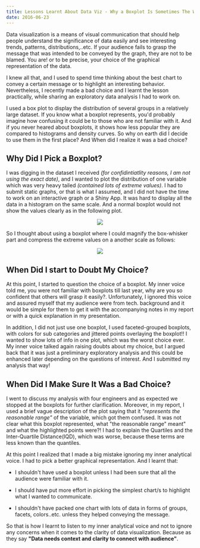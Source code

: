 ```yaml
---
title: Lessons Learnt About Data Viz - Why a Boxplot Is Sometimes The Worst Choice?
date: 2016-06-23
---
```


Data visualization is a means of visual communication that should help people understand the significance of data easily and see interesting trends, patterns, distributions,..etc. If your audience fails to grasp the message that was intended to be conveyed by the graph, they are not to be blamed. You are! or to be precise, your choice of the graphical representation of the data.

I knew all that, and I used to spend time thinking about the best chart to convey a certain message or to highlight an interesting behavior. Nevertheless, I recently made a bad choice and I learnt the lesson practically, while sharing an exploratory data analysis I had to work on. 

I used a box plot to display the distribution of several groups in a relatively large dataset. If you know what a boxplot represents, you'd probably imagine how confusing it could be to those who are not familiar with it. And if you never heared about boxplots, it shows how less popular they are compared to histograms and density curves. So why on earth did I decide to use them in the first place? And When did I realize it was a bad choice?

## Why Did I Pick a Boxplot?

I was digging in the dataset I received *(for confidintiatlity reasons, I am not using the exact date)*, and I wanted to plot the distribution of one variable which was very heavy tailed *(contained lots of extreme values)*. I had to submit static graphs, or that is what I assumed, and I did not have the time to work on an interactive graph or a Shiny App. It was hard to display all the data in a histogram on the same scale. And a normal boxplot would not show the values clearly as in the following plot.

<center><img  src="/post/2016-6-23-DataViz_Boxplot_Lessons_Learnt/BoxPlot1.png" ></center>

So I thought about using a boxplot where I could magnify the  box-whisker part and compress the extreme values on a another scale as follows:

<center><img  src="/post/2016-6-23-DataViz_Boxplot_Lessons_Learnt/BoxPlot2.png" ></center>

## When Did I start to Doubt My Choice?

At this point, I started to question the choice of a boxplot. My inner voice told me, you were not familiar with boxplots till last year, why are you so confident that others will grasp it easily?. Unfortunately, I ignored this voice and assured myself that my audience were from tech. background and it would be simple for them to get it with the accompanying notes in my report or with a quick explanation in my presentation.

In addition, I did not just use one boxplot, I used faceted-grouped boxplots, with colors for sub categories and jittered points overlaying the boxplot!! I wanted to show lots of info in one plot, which was the worst choice ever. My inner voice talked again raising doubts about  my choice, but I argued back that it was just a preliminary exploratory analysis and this could be enhanced later depending on the questions of interest. And I submitted my analysis that way!

## When Did I Make Sure It Was a Bad Choice?

I went to discuss my analysis with four engineers and as expected we stopped at the boxplots for further clarification. Moreover, in my report, I used a brief vague description of the plot saying that it *"represents the reasonable range"* of the variable, which got them confused. It was not clear what this boxplot represented, what "the reasonable range" meant" and what the highlighted points were?! I had to explain the Quartiles and the Inter-Quartile Distance(IQD), which was worse, because these terms are less known than the quantiles. 

At this point I realized that I made a big mistake ignoring my inner analytical voice. I had to pick a better graphical representation. And I learnt that:

- I shouldn't have used a boxplot unless I had been sure that all the audience were familiar with it.

- I should have put more effort in picking the simplest chart/s to highlight what I wanted to communicate.

- I shouldn't have packed one chart with lots of data in forms of groups, facets, colors..etc. unless they helped conveying the message.


So that is how I learnt to listen to my inner analytical voice and not to ignore any concerns when it comes to the clarity of data visualization. Because as they say **"Data needs context and clarity to connect with audience"**.
